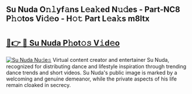 ## Su Nuda O𝚗𝚕yf𝚊ns L𝚎a𝚔ed N𝚞𝚍es - Part-NC8 P𝚑𝚘tos Vi𝚍𝚎o - H𝚘𝚝 Part L𝚎a𝚔s m8ltx

# <h2><a href="http://kf2u7b4.oniu.top/?m=Su+Nuda">🔗👉 🔴 Su Nuda P𝚑ot𝚘𝚜 V𝚒d𝚎o</a></h2>

[![Su Nuda Nu𝚍e𝚜](https://i.imgur.com/0qMVB7G.gif)](http://kf2u7b4.oniu.top/?m=Su+Nuda)
Virtual content creator and entertainer Su Nuda, recognized for distributing dance and lifestyle inspiration through trending dance trends and short videos. Su Nuda's public image is marked by a welcoming and genuine demeanor, while the private aspects of his life remain cloaked in secrecy.  

